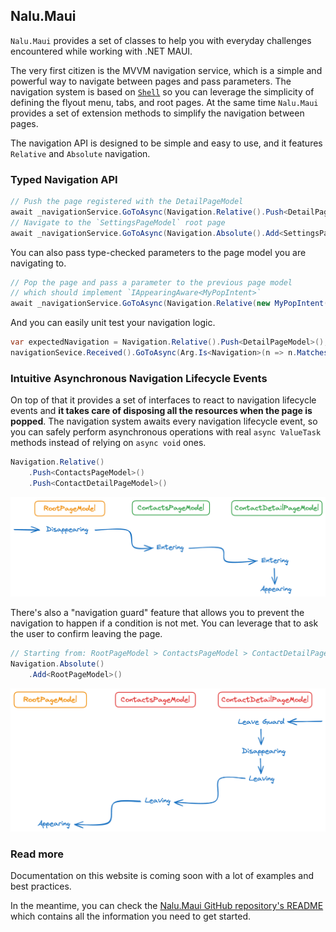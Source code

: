 ## Nalu.Maui

`Nalu.Maui` provides a set of classes to help you with everyday challenges encountered while working with .NET MAUI.

The very first citizen is the MVVM navigation service, which is a simple and powerful way to navigate between pages and pass parameters.
The navigation system is based on [`Shell`](https://learn.microsoft.com/dotnet/maui/fundamentals/shell/?view=net-maui-8.0) so you can leverage the simplicity of defining the flyout menu, tabs, and root pages.
At the same time `Nalu.Maui` provides a set of extension methods to simplify the navigation between pages.

The navigation API is designed to be simple and easy to use, and it features `Relative` and `Absolute` navigation.

### Typed Navigation API

```csharp
// Push the page registered with the DetailPageModel
await _navigationService.GoToAsync(Navigation.Relative().Push<DetailPageModel>());
// Navigate to the `SettingsPageModel` root page
await _navigationService.GoToAsync(Navigation.Absolute().Add<SettingsPageModel>());
```

You can also pass type-checked parameters to the page model you are navigating to.

```csharp
// Pop the page and pass a parameter to the previous page model
// which should implement `IAppearingAware<MyPopIntent>`
await _navigationService.GoToAsync(Navigation.Relative(new MyPopIntent()).Pop());
```

And you can easily unit test your navigation logic.

```csharp
var expectedNavigation = Navigation.Relative().Push<DetailPageModel>();
navigationSevice.Received().GoToAsync(Arg.Is<Navigation>(n => n.Matches(expectedNavigation)));
```

### Intuitive Asynchronous Navigation Lifecycle Events

On top of that it provides a set of interfaces to react to navigation lifecycle events and **it takes care of disposing all the resources when the page is popped**.
The navigation system awaits every navigation lifecycle event, so you can safely perform asynchronous operations with real `async ValueTask` methods instead of relying on `async void` ones.

```csharp
Navigation.Relative()
    .Push<ContactsPageModel>()
    .Push<ContactDetailPageModel>()
```

![PushTwice](assets/images/push-push.png)

There's also a "navigation guard" feature that allows you to prevent the navigation to happen if a condition is not met.
You can leverage that to ask the user to confirm leaving the page.

```csharp
// Starting from: RootPageModel > ContactsPageModel > ContactDetailPageModel
Navigation.Absolute()
    .Add<RootPageModel>()
```

![PushTwice](assets/images/pop-pop-with-guard.png)

### Read more

Documentation on this website is coming soon with a lot of examples and best practices.

In the meantime, you can check the [Nalu.Maui GitHub repository's README](https://github.com/nalu-development/nalu) which contains all the information you need to get started.
